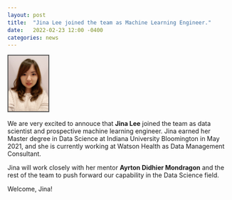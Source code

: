 ```yaml
---
layout: post
title:  "Jina Lee joined the team as Machine Learning Engineer."
date:   2022-02-23 12:00 -0400
categories: news
---
```

<style>
.center {
  display: block;
  margin-left: auto;
  margin-right: auto;
  width: 50%;
}
img {
  border: 2px solid #555;
}
</style>
<script src="https://kit.fontawesome.com/7812f4f196.js" crossorigin="anonymous"></script>

<img src="/teampics/jina.jpg" class="rounded-corners" alt="am" width=90 height=125>

We are very excited to annouce that <b>Jina Lee</b> <a href="https://www.linkedin.com/in/jina-lee-513a6119a"><i class="fab fa-linkedin"></i></a> joined the team as data scientist and prospective machine learning engineer. Jina earned her Master degree in Data Science at Indiana University Bloomington in May 2021, and she is currently working at Watson Health as Data Management Consultant. 

Jina will work closely with her mentor <b>Ayrton Didhier Mondragon</b> <a href="https://www.linkedin.com/in/ayrton-didhier-mondragon-mejia-2401a996/"><i class="fab fa-linkedin"></i></a> and the rest of the team to push forward our capability in the Data Science field.

Welcome, Jina!